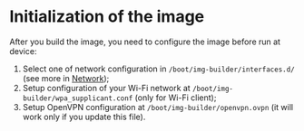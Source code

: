 # Initialization of the image

After you build the image, you need to configure the image before run at device:

1. Select one of network configuration in `/boot/img-builder/interfaces.d/` (see more in [Network](/docs/network.md));
2. Setup configuration of your Wi-Fi network at `/boot/img-builder/wpa_supplicant.conf` (only for Wi-Fi client);
3. Setup OpenVPN configuration at `/boot/img-builder/openvpn.ovpn` (it will work only if you update this file).

